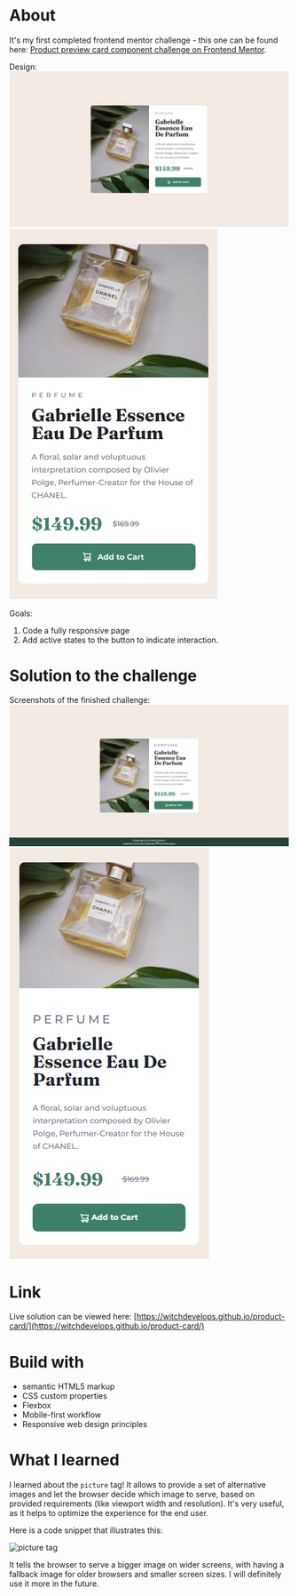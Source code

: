 # About

It's my first completed frontend mentor challenge - this one can be found here: [Product preview card component challenge on Frontend Mentor](https://www.frontendmentor.io/challenges/product-preview-card-component-GO7UmttRfa).

Design: 
![Design for the desktop version](./design/desktop-design.jpg)
![Design for the mobile version](./design/mobile-design.jpg)

Goals:
1. Code a fully responsive page
2. Add active states to the button to indicate interaction.

# Solution to the challenge

Screenshots of the finished challenge:
![Desktop screenshot](./screenshots/dekstop.png)
![Mobile screenshot](./screenshots/mobile-S8.png)

# Link
Live solution can be viewed here: [https://witchdevelops.github.io/product-card/](https://witchdevelops.github.io/product-card/)

# Build with
* semantic HTML5 markup
* CSS custom properties
* Flexbox
* Mobile-first workflow
* Responsive web design principles

# What I learned
I learned about the <code>picture</code> tag! It allows to provide a set of alternative images and let the browser decide which image to serve, based on provided requirements (like viewport width and resolution). It's very useful, as it helps to optimize the experience for the end user.

Here is a code snippet that illustrates this:

![picture tag](/product-snippet.jpg)

It tells the browser to serve a bigger image on wider screens, with having a fallback image for older browsers and smaller screen sizes.
I will definitely use it more in the future.
